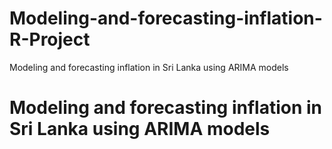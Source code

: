 # Modeling-and-forecasting-inflation-R-Project
Modeling and forecasting inflation in Sri Lanka using ARIMA models

<H1> <b>Modeling and forecasting inflation in Sri Lanka using ARIMA models </b></H1>



